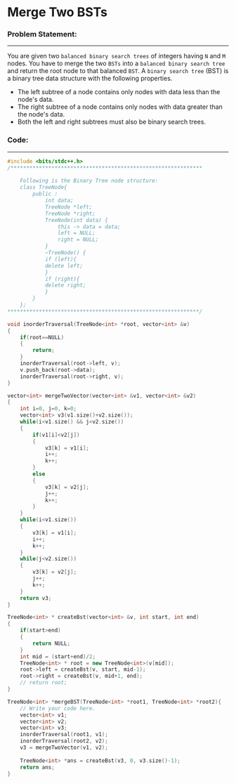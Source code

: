# Merge Two BSTs
### Problem Statement:
---
You are given two `balanced binary search trees` of integers having `N` and `M` nodes. You have to merge the two `BSTs` into a `balanced binary search tree` and return the root node to that balanced `BST`.
A `binary search tree` (BST) is a binary tree data structure with the following properties. 
* The left subtree of a node contains only nodes with data less than the node's data.
* The right subtree of a node contains only nodes with data greater than the node's data.
* Both the left and right subtrees must also be binary search trees.

### Code:
---

```C++
#include <bits/stdc++.h> 
/*************************************************************
    
    Following is the Binary Tree node structure:
    class TreeNode{
        public :
            int data;
            TreeNode *left;
            TreeNode *right;
            TreeNode(int data) {
                this -> data = data;
                left = NULL;
                right = NULL;
            }
            ~TreeNode() {
            if (left){
            delete left;
            }
            if (right){
            delete right;
            }
        }   
    };
*************************************************************/

void inorderTraversal(TreeNode<int> *root, vector<int> &v)
{
    if(root==NULL)
    {
        return;
    }
    inorderTraversal(root->left, v);
    v.push_back(root->data);
    inorderTraversal(root->right, v);
}

vector<int> mergeTwoVector(vector<int> &v1, vector<int> &v2)
{
    int i=0, j=0, k=0;
    vector<int> v3(v1.size()+v2.size());
    while(i<v1.size() && j<v2.size())
    {
        if(v1[i]<v2[j])
        {
            v3[k] = v1[i];
            i++;
            k++;
        }
        else
        {
            v3[k] = v2[j];
            j++;
            k++;
        }
    }
    while(i<v1.size())
    {
        v3[k] = v1[i];
        i++;
        k++;
    }
    while(j<v2.size())
    {
        v3[k] = v2[j];
        j++;
        k++;
    }
    return v3;
}

TreeNode<int> * createBst(vector<int> &v, int start, int end)
{
    if(start>end)
    {
        return NULL;
    }
    int mid = (start+end)/2;
    TreeNode<int> * root = new TreeNode<int>(v[mid]);
    root->left = createBst(v, start, mid-1);
    root->right = createBst(v, mid+1, end);
    // return root;
}

TreeNode<int> *mergeBST(TreeNode<int> *root1, TreeNode<int> *root2){
    // Write your code here.
    vector<int> v1;
    vector<int> v2;
    vector<int> v3;
    inorderTraversal(root1, v1);
    inorderTraversal(root2, v2);
    v3 = mergeTwoVector(v1, v2);
    
    TreeNode<int> *ans = createBst(v3, 0, v3.size()-1);
    return ans;
}

```
